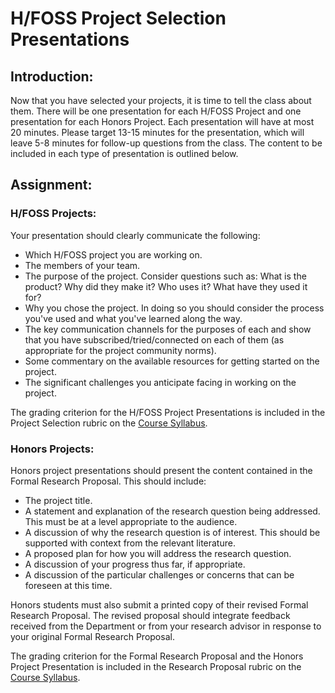 # H/FOSS Project Selection Presentations

## Introduction:

Now that you have selected your projects, it is time to tell the class about them. There will be one presentation for each H/FOSS Project and one presentation for each Honors Project. Each presentation will have at most 20 minutes. Please target 13-15 minutes for the presentation, which will leave 5-8 minutes for follow-up questions from the class. The content to be included in each type of presentation is outlined below.

## Assignment:

### H/FOSS Projects:

Your presentation should clearly communicate the following:

* Which H/FOSS project you are working on.
* The members of your team.
* The purpose of the project. Consider questions such as: What is the product? Why did they make it? Who uses it? What have they used it for?
* Why you chose the project. In doing so you should consider the process you've used and what you've learned along the way.
* The key communication channels for the purposes of each and show that you have subscribed/tried/connected on each of them (as appropriate for the project community norms).
* Some commentary on the available resources for getting started on the project.
* The significant challenges you anticipate facing in working on the project.

The grading criterion for the H/FOSS Project Presentations is included in the Project Selection rubric on the [Course Syllabus](syllabus.md).

### Honors Projects:

Honors project presentations should present the content contained in the Formal Research Proposal. This should include:

* The project title.
* A statement and explanation of the research question being addressed. This must be at a level appropriate to the audience.
* A discussion of why the research question is of interest. This should be supported with context from the relevant literature.
* A proposed plan for how you will address the research question.
* A discussion of your progress thus far, if appropriate.
* A discussion of the particular challenges or concerns that can be foreseen at this time.

Honors students must also submit a printed copy of their revised Formal Research Proposal. The revised proposal should integrate feedback received from the Department or from your research advisor in response to your original Formal Research Proposal.

The grading criterion for the Formal Research Proposal and the Honors Project Presentation is included in the Research Proposal rubric on the [Course Syllabus](syllabus.md).
